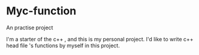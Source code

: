 # Myc-function
An practise project

I'm a starter of the c++ , and this is my personal project.
I'd like to write c++ head file 's functions by myself in this project.
